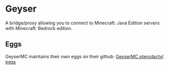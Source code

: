 # Geyser

A bridge/proxy allowing you to connect to Minecraft: Java Edition servers with Minecraft: Bedrock edition.

## Eggs

GeyserMC maintains their own eggs on their github: [GeyserMC pterodactyl eggs](https://github.com/GeyserMC/pterodactyl-stuff)
